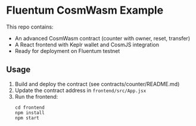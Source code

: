 # Fluentum CosmWasm Example

This repo contains:
- An advanced CosmWasm contract (counter with owner, reset, transfer)
- A React frontend with Keplr wallet and CosmJS integration
- Ready for deployment on Fluentum testnet

## Usage

1. Build and deploy the contract (see contracts/counter/README.md)
2. Update the contract address in `frontend/src/App.jsx`
3. Run the frontend:
   ```
   cd frontend
   npm install
   npm start
   ``` 